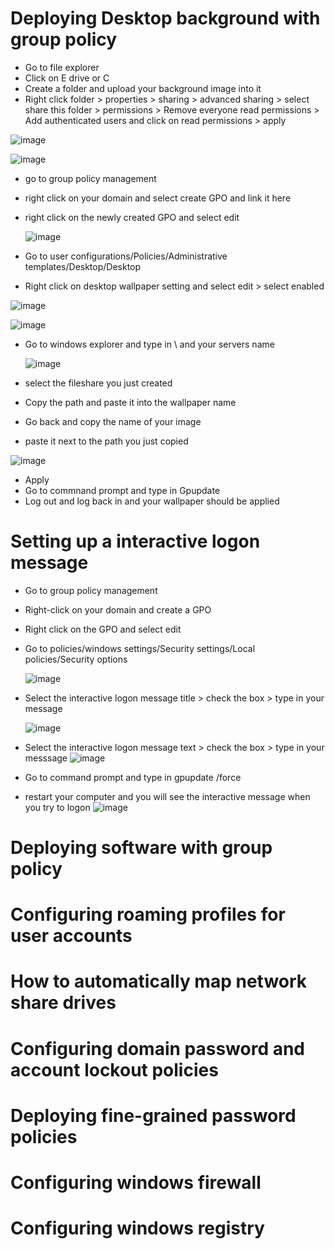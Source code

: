 # Deploying Desktop background with group policy

- Go to file explorer
- Click on E drive or C
- Create a folder and upload your background image into it
- Right click folder > properties > sharing > advanced sharing > select share this folder > permissions > Remove everyone read permissions > Add authenticated users and click on read 
 permissions > apply

![image](https://github.com/ali0999109/CreatingGroupPolicy/assets/145396907/0fcb649f-8536-4579-8373-7de4486c13c4)

  ![image](https://github.com/ali0999109/CreatingGroupPolicy/assets/145396907/e483358f-fe6f-490e-8da8-57971d3bce26)


- go to group policy management
- right click on your domain and select create GPO and link it here
- right click on the newly created GPO and select edit
  
  ![image](https://github.com/ali0999109/CreatingGroupPolicy/assets/145396907/759e84ed-2218-4739-b1d3-777fd5093118)

  



- Go to user configurations/Policies/Administrative templates/Desktop/Desktop
- Right click on desktop wallpaper setting and select edit > select enabled

 ![image](https://github.com/ali0999109/CreatingGroupPolicy/assets/145396907/54d12775-ecfe-4036-a00f-02dfc529dc0e)

 ![image](https://github.com/ali0999109/CreatingGroupPolicy/assets/145396907/3f4bb25e-83fe-48b3-89e6-b375c7d24f02)


- Go to windows explorer and type in \\ and your servers name

  ![image](https://github.com/ali0999109/CreatingGroupPolicy/assets/145396907/7ff49f30-86e8-476a-8f56-0123337bd151)

- select the fileshare you just created
- Copy the path and paste it into the wallpaper name
- Go back and copy the name of your image
- paste it next to the path you just copied

 ![image](https://github.com/ali0999109/CreatingGroupPolicy/assets/145396907/62d32231-69d1-48ae-9f1f-0c2f11217e60)

- Apply
- Go to commnand prompt and type in Gpupdate
- Log out and log back in and your wallpaper should be applied




# Setting up a interactive logon message

- Go to group policy management
- Right-click on your domain and create a GPO
- Right click on the GPO and select edit
- Go to policies/windows settings/Security settings/Local policies/Security options
  
  ![image](https://github.com/ali0999109/CreatingGroupPolicy/assets/145396907/87992bb6-a10e-4400-aad4-b489d08fc905)
 
- Select the interactive logon message title > check the box > type in your message
  
  ![image](https://github.com/ali0999109/CreatingGroupPolicy/assets/145396907/37c4f367-dee7-476c-8e69-0cd3883b5100)

- Select the interactive logon message text > check the box > type in your messsage
  ![image](https://github.com/ali0999109/CreatingGroupPolicy/assets/145396907/aba87c5a-865b-4cab-84f3-e70f3b0573fa)

- Go to command prompt and type in gpupdate /force
- restart your computer and you will see the interactive message when you try to logon
  ![image](https://github.com/ali0999109/CreatingGroupPolicy/assets/145396907/149fd976-d399-42ef-9adf-b8a1b1cb58fa)

  















# Deploying software with group policy







# Configuring roaming profiles for user accounts







# How to automatically map network share drives 






# Configuring domain password and account lockout policies











# Deploying fine-grained password policies





# Configuring windows firewall 









# Configuring windows registry





  
















